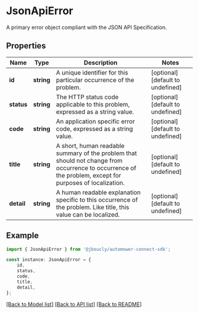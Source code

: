 # JsonApiError

A primary error object compliant with the JSON API Specification.

## Properties

Name | Type | Description | Notes
------------ | ------------- | ------------- | -------------
**id** | **string** | A unique identifier for this particular occurrence of the problem. | [optional] [default to undefined]
**status** | **string** | The HTTP status code applicable to this problem, expressed as a string value. | [optional] [default to undefined]
**code** | **string** | An application specific error code, expressed as a string value. | [optional] [default to undefined]
**title** | **string** | A short, human readable summary of the problem that should not change from occurrence to occurrence of the problem, except for purposes of localization. | [optional] [default to undefined]
**detail** | **string** | A human readable explanation specific to this occurrence of the problem. Like title, this value can be localized. | [optional] [default to undefined]

## Example

```typescript
import { JsonApiError } from '@jboucly/automower-connect-sdk';

const instance: JsonApiError = {
    id,
    status,
    code,
    title,
    detail,
};
```

[[Back to Model list]](../README.md#documentation-for-models) [[Back to API list]](../README.md#documentation-for-api-endpoints) [[Back to README]](../README.md)
